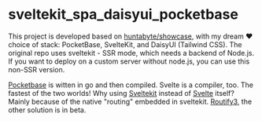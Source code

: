 # sveltekit_spa_daisyui_pocketbase
This project is developed based on [huntabyte/showcase](https://github.com/huntabyte/showcase), with my dream ❤ choice of stack: PocketBase, SvelteKit, and DaisyUI (Tailwind CSS).
The original repo uses sveltekit - SSR mode, which needs a backend of Node.js.
If you want to deploy on a custom server without node.js, you can use this non-SSR version.


[Pocketbase](https://github.com/pocketbase/pocketbase) is witten in go and then compiled. Svelte is a compiler, too. The fastest of the two worlds!
Why using [Sveltekit](https://kit.svelte.dev/) instead of [Svelte](https://svelte.dev/) itself? Mainly because of the native "routing" embedded in sveltekit. [Routify3](https://www.routify.dev/), the other solution is in beta.

